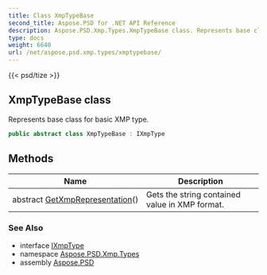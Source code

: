 ```yaml
---
title: Class XmpTypeBase
second_title: Aspose.PSD for .NET API Reference
description: Aspose.PSD.Xmp.Types.XmpTypeBase class. Represents base class for basic XMP type
type: docs
weight: 6640
url: /net/aspose.psd.xmp.types/xmptypebase/
---
```

{{< psd/tize >}}
## XmpTypeBase class

Represents base class for basic XMP type.

```csharp
public abstract class XmpTypeBase : IXmpType
```

## Methods

| Name | Description |
| --- | --- |
| abstract [GetXmpRepresentation](../../aspose.psd.xmp.types/xmptypebase/getxmprepresentation/)() | Gets the string contained value in XMP format. |

### See Also

* interface [IXmpType](../ixmptype/)
* namespace [Aspose.PSD.Xmp.Types](../../aspose.psd.xmp.types/)
* assembly [Aspose.PSD](../../)



